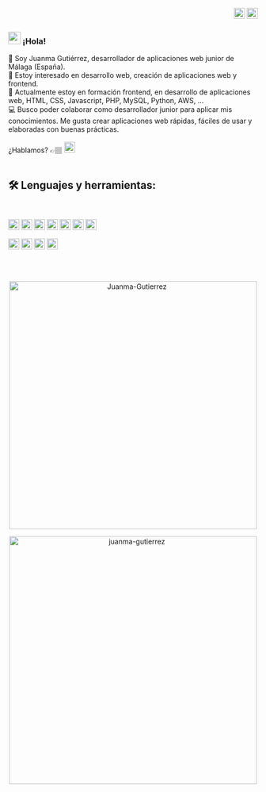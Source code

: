 <p align="right">
<a href="https://github.com/Juanma-Gutierrez/Juanma-Gutierrez/blob/main/README.md" target="_blank" rel="noopener noreferrer"><img height="22" src="https://cdn-icons-png.flaticon.com/512/197/197593.png" alt="Readme en español"></a>
<a href="https://github.com/Juanma-Gutierrez/Juanma-Gutierrez/blob/main/README_en.md" target="_blank" rel="noopener noreferrer"><img height="22" src="https://cdn-icons-png.flaticon.com/512/197/197374.png" alt="Readme en español"></a></p>

### <img src="https://media.giphy.com/media/hvRJCLFzcasrR4ia7z/giphy.gif" width="25px">  ¡Hola! 

👋 Soy Juanma Gutiérrez, desarrollador de aplicaciones web junior de Málaga (España).<br>
👀 Estoy interesado en desarrollo web, creación de aplicaciones web y frontend.<br>
🌱 Actualmente estoy en formación frontend, en desarrollo de aplicaciones web, HTML, CSS, Javascript, PHP, MySQL, Python, AWS, ...<br>
💻 Busco poder colaborar como desarrollador junior para aplicar mis conocimientos. Me gusta crear aplicaciones web rápidas, fáciles de usar y elaboradas con buenas prácticas.
<br>
<br>
¿Hablamos? 👉🏽 <a href="https://www.linkedin.com/in/juanmanuelgutierrezm/" target="_blank" rel="noopener noreferrer"><img height="22" src="https://img.shields.io/badge/-LinkedIn-055786?style=flat&logo=linkedin&logoColor=white" alt="LinkedIn"></a>
<br>
<br>
## 🛠 Lenguajes y herramientas:
<br>
<p>
<img height="22" src="https://img.shields.io/badge/-HTML5-055786?style=flat&logo=html5&logoColor=white">
<img height="22" src="https://img.shields.io/badge/-CSS3-055786?style=flat&logo=css3&logoColor=white">
<img height="22" src="https://img.shields.io/badge/-Javascript-055786?style=flat&logo=javascript&logoColor=white">
<img height="22" src="https://img.shields.io/badge/-PHP-055786?style=flat&logo=php&logoColor=white">
<img height="22" src="https://img.shields.io/badge/-Python-055786?style=flat&logo=python&logoColor=white">
<img height="22" src="https://img.shields.io/badge/-MySQL-055786?style=flat&logo=mysql&logoColor=white">
<img height="22" src="https://img.shields.io/badge/-Wordpress-055786?style=flat&logo=wordpress&logoColor=white">
</p>
<p>
<img height="22" src="https://img.shields.io/badge/-Windows-565656?style=flat&logo=windows&logoColor=white">
<img height="22" src="https://img.shields.io/badge/-Linux-565656?style=flat&logo=linux&logoColor=white">
<img height="22" src="https://img.shields.io/badge/-VSCode-565656?style=flat&logo=visualstudiocode&logoColor=white">
<img height="22" src="https://komarev.com/ghpvc/?username=juanma-gutierrez&label=Visitas&color=055786&style=flat" alt="juanma-gutierrez" />

## 
  
<br>
<p align="center">
<img width="500" src="https://github-readme-stats.vercel.app/api?username=Juanma-Gutierrez&show_icons=true&theme=tokyonight" alt="Juanma-Gutierrez" />
</p>
<p align="center"><a href="https://github.com/ryo-ma/github-profile-trophy"><img width="500" src="https://github-profile-trophy.vercel.app/?username=juanma-gutierrez&theme=dracula" alt="juanma-gutierrez" /></a>
</p>
